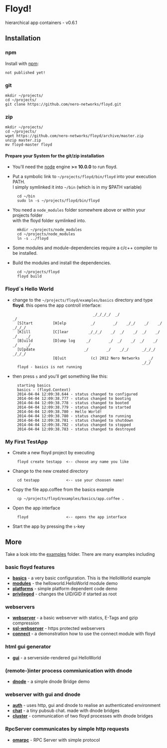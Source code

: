 # Floyd!

hierarchical app containers - v0.6.1

## Installation

### npm

Install with [npm](http://github.com/isaacs/npm):

    not published yet!

### git

    mkdir ~/projects/
    cd ~/projects/
    git clone https://github.com/nero-networks/floyd.git

### zip

    mkdir ~/projects/
    cd ~/projects/
    wget https://github.com/nero-networks/floyd/archive/master.zip
    unzip master.zip
    mv floyd-master floyd

#### Prepare your System for the git/zip installation

* You'll need the [node](http://nodejs.org/) engine **>= 10.0.0** to run floyd.

* Put a symbolic link to `~/projects/floyd/bin/floyd` into your execution PATH.  
  I simply symlinked it into `~/bin` (which is in my $PATH variable)

        cd ~/bin
        sudo ln -s ~/projects/floyd/bin/floyd

* You need a `node_modules` folder somewhere above or within your projects folder  
  with the floyd folder symlinked into.

        mkdir ~/projects/node_modules
        cd ~/projects/node_modules
        ln -s ../floyd

* Some modules and module-dependencies require a c/c++ compiler to be installed.

* Build the modules and install the dependencies.

        cd ~/projects/floyd
        floyd build


### Floyd`s Hello World

* change to the `~/projects/floyd/examples/basics` directory
  and type **floyd**. this opens the app controll interface:


                                          _/_/_/_/  _/                            _/
        [S]tart         [H]elp           _/        _/    _/_/    _/    _/    _/_/_/
        [K]ill          [C]lear         _/_/_/    _/  _/    _/  _/    _/  _/    _/  
        [B]uild         [D]ump log     _/        _/  _/    _/  _/    _/  _/    _/   
        [U]pdate                      _/        _/    _/_/      _/_/_/    _/_/_/    
                        [Q]uit           (c) 2012 Nero Networks    _/               
                                                                _/_/
        floyd - basics is not running

* then press `s` and you'll get something like this:

        starting basics
        basics - (floyd.Context)
        2014-04-04 12:09:38.644 - status changed to configured
        2014-04-04 12:09:38.777 - status changed to booting
        2014-04-04 12:09:38.778 - status changed to booted
        2014-04-04 12:09:38.779 - status changed to started
        2014-04-04 12:09:38.780 - Hello World!
        2014-04-04 12:09:38.780 - status changed to running
        2014-04-04 12:09:38.781 - status changed to shutdown
        2014-04-04 12:09:38.782 - status changed to stopped
        2014-04-04 12:09:38.783 - status changed to destroyed


### My First TestApp

* Create a new floyd project by executing

        floyd create testapp  <-- choose any name you like

* Change to the new created directory

        cd testapp            <-- use your choosen name!

* Copy the file app.coffee from the basics example

        cp ~/projects/floyd/examples/basics/app.coffee .

* Open the app interface

        floyd                 <-- opens the app interface

* Start the app by pressing the `s`-key


## More

Take a look into the [examples](examples/) folder. There are many examples including

### basic floyd features
- [**basics**](examples/basics/) - a very basic configuration. This is the HelloWorld example
- [**modules**](examples/modules/) - the helloworld.HelloWorld module demo
- [**platforms**](examples/platforms/) - simple platform dependent code demo
- [**privileged**](examples/privileged/) - changes the UID/GID if started as root

### webservers
- [**webserver**](examples/webserver/) - a basic webserver with statics, E-Tags and gzip compression
- [**ssl-webserver**](examples/ssl-webserver/) - https protected webservers
- [**connect**](examples/connect/) - a demonstration how to use the connect module with floyd

### html gui generator
- [**gui**](examples/gui/) - a serverside-rendered gui HelloWorld

### (remote-)inter process commiunication with dnode
- [**dnode**](examples/dnode/) - a simple dnode Bridge demo

### webserver with gui and dnode
- [**auth**](examples/auth/) - uses http, gui and dnode to realise an authenticated environment
- [**chat**](examples/chat/) - a tiny pubsub chat. made with dnode bridges
- [**cluster**](examples/cluster/) - communication of two floyd processes with dnode bridges

### RpcServer communicates by simple http requests
- [**omarpc**](examples/omarpc/) - RPC Server with simple protocol

